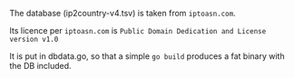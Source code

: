The database (ip2country-v4.tsv) is taken from ```iptoasn.com```.

Its licence per ```iptoasn.com``` is ```Public Domain Dedication and License version v1.0```

It is put in dbdata.go, so that a simple ```go build``` produces a fat binary with the DB included.

